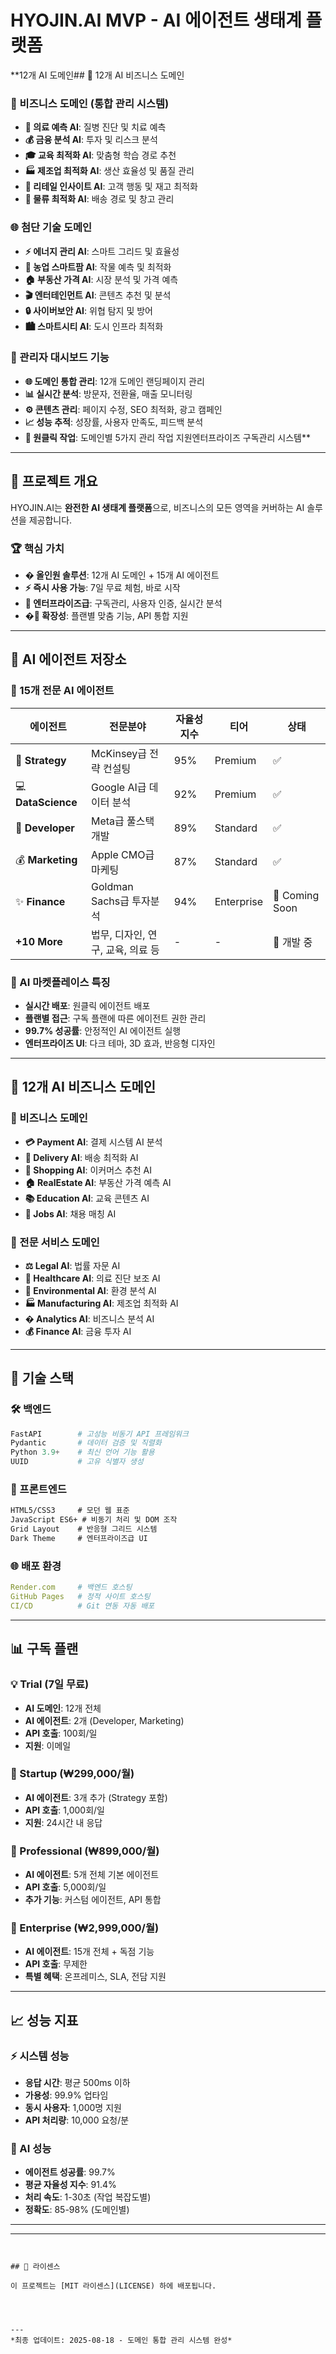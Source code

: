 #  HYOJIN.AI MVP - AI 에이전트 생태계 플랫폼

**12개 AI 도메인## 🏢 12개 AI 비즈니스 도메인

### 💼 비즈니스 도메인 (통합 관리 시스템)
- **🏥 의료 예측 AI**: 질병 진단 및 치료 예측
- **💰 금융 분석 AI**: 투자 및 리스크 분석  
- **🎓 교육 최적화 AI**: 맞춤형 학습 경로 추천
- **🏭 제조업 최적화 AI**: 생산 효율성 및 품질 관리
- **🛒 리테일 인사이트 AI**: 고객 행동 및 재고 최적화
- **🚚 물류 최적화 AI**: 배송 경로 및 창고 관리

### 🌐 첨단 기술 도메인
- **⚡ 에너지 관리 AI**: 스마트 그리드 및 효율성
- **🌾 농업 스마트팜 AI**: 작물 예측 및 최적화
- **🏠 부동산 가격 AI**: 시장 분석 및 가격 예측
- **🎬 엔터테인먼트 AI**: 콘텐츠 추천 및 분석
- **🔒 사이버보안 AI**: 위협 탐지 및 방어
- **🏙️ 스마트시티 AI**: 도시 인프라 최적화

### 🎯 관리자 대시보드 기능
- **🌐 도메인 통합 관리**: 12개 도메인 랜딩페이지 관리
- **📊 실시간 분석**: 방문자, 전환율, 매출 모니터링
- **⚙️ 콘텐츠 관리**: 페이지 수정, SEO 최적화, 광고 캠페인
- **📈 성능 추적**: 성장률, 사용자 만족도, 피드백 분석
- **🔧 원클릭 작업**: 도메인별 5가지 관리 작업 지원엔터프라이즈 구독관리 시스템**


---

## 🎯 프로젝트 개요

HYOJIN.AI는 **완전한 AI 생태계 플랫폼**으로, 비즈니스의 모든 영역을 커버하는 AI 솔루션을 제공합니다.

### 🏆 핵심 가치
- **� 올인원 솔루션**: 12개 AI 도메인 + 15개 AI 에이전트
- **⚡ 즉시 사용 가능**: 7일 무료 체험, 바로 시작
- **🏢 엔터프라이즈급**: 구독관리, 사용자 인증, 실시간 분석
- **�🚀 확장성**: 플랜별 맞춤 기능, API 통합 지원

---



## 🤖 AI 에이전트 저장소

### 🎯 15개 전문 AI 에이전트
| 에이전트 | 전문분야 | 자율성 지수 | 티어 | 상태 |
|---------|---------|------------|------|------|
| 🔬 **Strategy** | McKinsey급 전략 컨설팅 | 95% | Premium | ✅ |
| 💻 **DataScience** | Google AI급 데이터 분석 | 92% | Premium | ✅ |
| 🎯 **Developer** | Meta급 풀스택 개발 | 89% | Standard | ✅ |
| 💰 **Marketing** | Apple CMO급 마케팅 | 87% | Standard | ✅ |
| ✨ **Finance** | Goldman Sachs급 투자분석 | 94% | Enterprise | 🚀 Coming Soon |
| **+10 More** | 법무, 디자인, 연구, 교육, 의료 등 | - | - | 🔄 개발 중 |

### 🏪 AI 마켓플레이스 특징
- **실시간 배포**: 원클릭 에이전트 배포
- **플랜별 접근**: 구독 플랜에 따른 에이전트 권한 관리
- **99.7% 성공률**: 안정적인 AI 에이전트 실행
- **엔터프라이즈 UI**: 다크 테마, 3D 효과, 반응형 디자인

---

## 🏢 12개 AI 비즈니스 도메인

### 💼 비즈니스 도메인
- **💳 Payment AI**: 결제 시스템 AI 분석
- **🚚 Delivery AI**: 배송 최적화 AI
- **🛒 Shopping AI**: 이커머스 추천 AI
- **🏠 RealEstate AI**: 부동산 가격 예측 AI
- **📚 Education AI**: 교육 콘텐츠 AI
- **👔 Jobs AI**: 채용 매칭 AI

### 🏥 전문 서비스 도메인
- **⚖️ Legal AI**: 법률 자문 AI
- **🏥 Healthcare AI**: 의료 진단 보조 AI
- **🌿 Environmental AI**: 환경 분석 AI
- **🏭 Manufacturing AI**: 제조업 최적화 AI
- **� Analytics AI**: 비즈니스 분석 AI
- **💰 Finance AI**: 금융 투자 AI

---

## 🔧 기술 스택

### 🛠️ 백엔드
```python
FastAPI        # 고성능 비동기 API 프레임워크
Pydantic       # 데이터 검증 및 직렬화
Python 3.9+    # 최신 언어 기능 활용
UUID           # 고유 식별자 생성
```

### 🎨 프론트엔드
```html
HTML5/CSS3     # 모던 웹 표준
JavaScript ES6+ # 비동기 처리 및 DOM 조작
Grid Layout    # 반응형 그리드 시스템
Dark Theme     # 엔터프라이즈급 UI
```

### 🌐 배포 환경
```yaml
Render.com     # 백엔드 호스팅
GitHub Pages   # 정적 사이트 호스팅
CI/CD          # Git 연동 자동 배포
```

---


## 📊 구독 플랜

### 💡 Trial (7일 무료)
- **AI 도메인**: 12개 전체
- **AI 에이전트**: 2개 (Developer, Marketing)
- **API 호출**: 100회/일
- **지원**: 이메일

### 🚀 Startup (₩299,000/월)
- **AI 에이전트**: 3개 추가 (Strategy 포함)
- **API 호출**: 1,000회/일
- **지원**: 24시간 내 응답

### 💼 Professional (₩899,000/월)
- **AI 에이전트**: 5개 전체 기본 에이전트
- **API 호출**: 5,000회/일
- **추가 기능**: 커스텀 에이전트, API 통합

### 🏢 Enterprise (₩2,999,000/월)
- **AI 에이전트**: 15개 전체 + 독점 기능
- **API 호출**: 무제한
- **특별 혜택**: 온프레미스, SLA, 전담 지원

---


## 📈 성능 지표

### ⚡ 시스템 성능
- **응답 시간**: 평균 500ms 이하
- **가용성**: 99.9% 업타임
- **동시 사용자**: 1,000명 지원
- **API 처리량**: 10,000 요청/분

### 🎯 AI 성능
- **에이전트 성공률**: 99.7%
- **평균 자율성 지수**: 91.4%
- **처리 속도**: 1-30초 (작업 복잡도별)
- **정확도**: 85-98% (도메인별)

---







---


```


## 📜 라이센스

이 프로젝트는 [MIT 라이센스](LICENSE) 하에 배포됩니다.




---
*최종 업데이트: 2025-08-18 - 도메인 통합 관리 시스템 완성*
